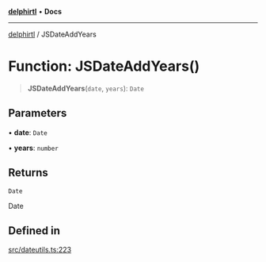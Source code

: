 [**delphirtl**](../README.md) • **Docs**

***

[delphirtl](../globals.md) / JSDateAddYears

# Function: JSDateAddYears()

> **JSDateAddYears**(`date`, `years`): `Date`

## Parameters

• **date**: `Date`

• **years**: `number`

## Returns

`Date`

Date

## Defined in

[src/dateutils.ts:223](https://github.com/chuacw/delphirtl/blob/99d8c44e63124381b30b888cd4b51a7f5a9f03a2/src/dateutils.ts#L223)
